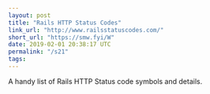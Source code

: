 ```yaml
---
layout: post
title: "Rails HTTP Status Codes"
link_url: "http://www.railsstatuscodes.com/"
short_url: "https://smw.fyi/W"
date: 2019-02-01 20:38:17 UTC
permalink: "/s21"
tags:
---
```





A handy list of Rails HTTP Status code symbols and details.
